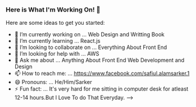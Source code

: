 ### Here is What I'm Working On! 👋

Here are some ideas to get you started:

- 🔭 I’m currently working on ... Web Design and Writting Book
- 🌱 I’m currently learning ... React.js
- 👯 I’m looking to collaborate on ... Everything About Front End
- 🤔 I’m looking for help with ... AWS
- 💬 Ask me about ... Anything About Front End Web Development and Design
- 📫 How to reach me: ... https://www.facebook.com/safiul.alamsarker.1
- 😄 Pronouns: ... He/Him/Sarker
- ⚡ Fun fact: ... It's very hard for me sitting in computer desk for atleast 12-14 hours.But I Love To do That Everyday.
-->
